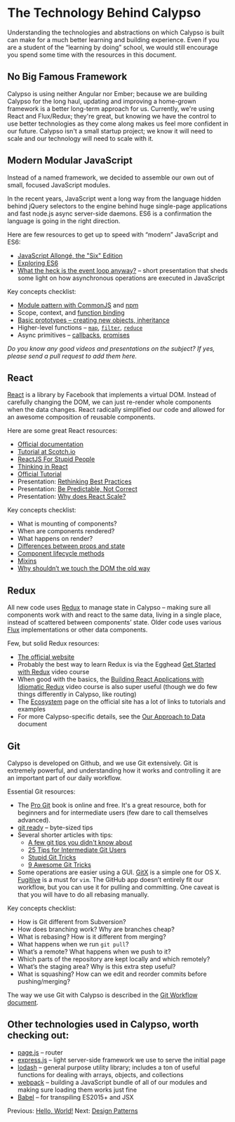 # The Technology Behind Calypso

Understanding the technologies and abstractions on which Calypso is built can make for a much better learning and building experience. Even if you are a student of the “learning by doing” school, we would still encourage you spend some time with the resources in this document.

## No Big Famous Framework

Calypso is using neither Angular nor Ember; because we are building Calypso for the long haul, updating and improving a home-grown framework is a better long-term approach for us. Currently, we're using React and Flux/Redux; they're great, but knowing we have the control to use better technologies as they come along makes us feel more confident in our future. Calypso isn't a small startup project; we know it will need to scale and our technology will need to scale with it.

## Modern Modular JavaScript

Instead of a named framework, we decided to assemble our own out of small, focused JavaScript modules.

In the recent years, JavaScript went a long way from the language hidden behind jQuery selectors to the engine behind huge single-page applications and fast node.js async server-side daemons. ES6 is a confirmation the language is going in the right direction.

Here are few resources to get up to speed with “modern” JavaScript and ES6:

* [JavaScript Allongé, the "Six" Edition](https://leanpub.com/javascriptallongesix/read)
* [Exploring ES6](http://exploringjs.com/es6/)
* [What the heck is the event loop anyway?](https://www.youtube.com/watch?v=8aGhZQkoFbQ) – short presentation that sheds some light on how asynchronous operations are executed in JavaScript

Key concepts checklist:

* [Module pattern with CommonJS](http://darrenderidder.github.io/talks/ModulePatterns/) and [npm](https://docs.npmjs.com)
* Scope, context, and [function binding](http://dailyjs.com/2012/06/24/this-binding/)
* [Basic prototypes – creating new objects, inheritance](https://developer.mozilla.org/en-US/docs/Web/JavaScript/Inheritance_and_the_prototype_chain)
* Higher-level functions – [`map`](https://developer.mozilla.org/en-US/docs/Web/JavaScript/Reference/Global_Objects/Array/map), [`filter`](https://developer.mozilla.org/en-US/docs/Web/JavaScript/Reference/Global_Objects/Array/filter), [`reduce`](https://developer.mozilla.org/en-US/docs/Web/JavaScript/Reference/Global_Objects/Array/Reduce)
* Async primitives – [callbacks](https://docs.nodejitsu.com/articles/getting-started/control-flow/what-are-callbacks), [promises](https://developer.mozilla.org/en/docs/Web/JavaScript/Reference/Global_Objects/Promise)

*Do you know any good videos and presentations on the subject? If yes, please send a pull request to add them here.*

## React

[React](http://facebook.github.io/react/) is a library by Facebook that implements a virtual DOM. Instead of carefully changing the DOM, we can just re-render whole components when the data changes. React radically simplified our code and allowed for an awesome composition of reusable components.

Here are some great React resources:

* [Official documentation](http://facebook.github.io/react/docs/getting-started.html)
* [Tutorial at Scotch.io](https://scotch.io/tutorials/learning-react-getting-started-and-concepts)
* [ReactJS For Stupid People](http://blog.andrewray.me/reactjs-for-stupid-people/)
* [Thinking in React](http://facebook.github.io/react/docs/thinking-in-react.html)
* [Official Tutorial](http://facebook.github.io/react/docs/tutorial.html)
* Presentation: [Rethinking Best Practices](https://www.youtube.com/watch?v=x7cQ3mrcKaY)
* Presentation: [Be Predictable, Not Correct](https://www.youtube.com/watch?v=h3KksH8gfcQ)
* Presentation: [Why does React Scale?](https://www.youtube.com/watch?v=D-ioDiacTm8)

Key concepts checklist:

* What is mounting of components?
* When are components rendered?
* What happens on render?
* [Differences between props and state](http://facebook.github.io/react/docs/interactivity-and-dynamic-uis.html)
* [Component lifecycle methods](http://facebook.github.io/react/docs/component-specs.html)
* [Mixins](http://facebook.github.io/react/docs/reusable-components.html#mixins)
* [Why shouldn’t we touch the DOM the old way](http://facebook.github.io/react/docs/working-with-the-browser.html)

## Redux

All new code uses [Redux](http://redux.js.org/) to manage state in Calypso – making sure all components work with and react to the same data, living in a single place, instead of scattered between components’ state. Older code uses various [Flux](https://facebook.github.io/flux/) implementations or other data components.

Few, but solid Redux resources:

* [The official website](http://redux.js.org)
* Probably the best way to learn Redux is via the Egghead [Get Started with Redux](https://egghead.io/courses/getting-started-with-redux) video course
* When good with the basics, the [Building React Applications with Idiomatic Redux](https://egghead.io/courses/building-react-applications-with-idiomatic-redux) video course is also super useful (though we do few things differently in Calypso, like routing)
* The [Ecosystem](http://redux.js.org/docs/introduction/Ecosystem.html) page on the official site has a lot of links to tutorials and examples
* For more Calypso-specific details, see the [Our Approach to Data](../our-approach-to-data.md) document

## Git

Calypso is developed on Github, and we use Git extensively. Git is extremely powerful, and understanding how it works and controlling it are an important part of our daily workflow.

Essential Git resources:

* The [Pro Git](http://git-scm.com/book/en/v2) book is online and free. It's a great resource, both for beginners and for intermediate users (few dare to call themselves advanced).
* [git ready](http://gitready.com) – byte-sized tips
* Several shorter articles with tips:
	- [A few git tips you didn't know about](http://mislav.uniqpath.com/2010/07/git-tips/)
	- [25 Tips for Intermediate Git Users](https://www.andyjeffries.co.uk/25-tips-for-intermediate-git-users/)
	- [Stupid Git Tricks](http://webchick.net/stupid-git-tricks)
	- [9 Awesome Git Tricks](http://www.tychoish.com/posts/9-awesome-git-tricks/)
* Some operations are easier using a GUI. [GitX](http://rowanj.github.io/gitx/) is a simple one for OS X. [Fugitive](https://github.com/tpope/vim-fugitive) is a must for `vim`. The GitHub app doesn’t entirely fit our workflow, but you can use it for pulling and committing. One caveat is that you will have to do all rebasing manually.

Key concepts checklist:

* How is Git different from Subversion?
* How does branching work? Why are branches cheap?
* What is rebasing? How is it different from merging?
* What happens when we run `git pull`?
* What’s a remote? What happens when we push to it?
* Which parts of the repository are kept locally and which remotely?
* What’s the staging area? Why is this extra step useful?
* What is squashing? How can we edit and reorder commits before pushing/merging?

The way we use Git with Calypso is described in the [Git Workflow document](../git-workflow.md).

## Other technologies used in Calypso, worth checking out:

* [page.js](http://visionmedia.github.io/page.js/) – router
* [express.js](http://expressjs.com) – light server-side framework we use to serve the initial page
* [lodash](https://lodash.com) – general purpose utility library; includes a ton of useful functions for dealing with arrays, objects, and collections
* [webpack](http://webpack.github.io) – building a JavaScript bundle of all of our modules and making sure loading them works just fine
* [Babel](https://babeljs.io) – for transpiling ES2015+ and JSX

Previous: [Hello, World!](hello-world.md) Next: [Design Patterns](design-patterns.md)
